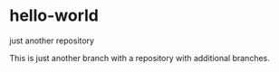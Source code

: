 # hello-world
just another repository

This is just another branch with a repository with additional branches.

